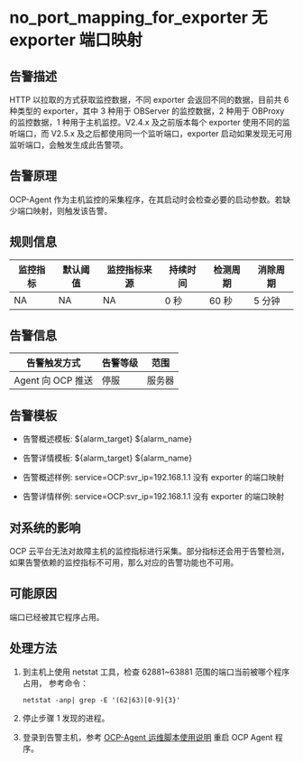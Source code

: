 no_port_mapping_for_exporter 无 exporter 端口映射 
=================================================================



**告警描述** 
-----------------------------

HTTP 以拉取的方式获取监控数据，不同 exporter 会返回不同的数据，目前共 6 种类型的 exporter，其中 3 种用于 OBServer 的监控数据，2 种用于 OBProxy 的监控数据，1 种用于主机监控。V2.4.x 及之前版本每个 exporter 使用不同的监听端口，而 V2.5.x 及之后都使用同一个监听端口，exporter 启动如果发现无可用监听端口，会触发生成此告警项。

告警原理 
-------------------------

OCP-Agent 作为主机监控的采集程序，在其启动时会检查必要的启动参数。若缺少端口映射，则触发该告警。

**规则信息** 
-----------------------------



| 监控指标 | 默认阈值 | 监控指标来源 | 持续时间 | 检测周期 | 消除周期 |
|------|------|--------|------|------|------|
| NA   | NA   | NA     | 0 秒  | 60 秒 | 5 分钟 |



**告警信息** 
-----------------------------



|     告警触发方式     | 告警等级 | 范围  |
|----------------|------|-----|
| Agent 向 OCP 推送 | 停服   | 服务器 |



**告警模板** 
-----------------------------

* 告警概述模板: ${alarm_target} ${alarm_name}

  

* 告警详情模板: ${alarm_target} ${alarm_name}

  

* 告警概述样例: service=OCP:svr_ip=192.168.1.1 没有 exporter 的端口映射

  

* 告警详情样例: service=OCP:svr_ip=192.168.1.1 没有 exporter 的端口映射

  




**对系统的影响** 
-------------------------------

OCP 云平台无法对故障主机的监控指标进行采集。部分指标还会用于告警检测，如果告警依赖的监控指标不可用，那么对应的告警功能也不可用。

**可能原因** 
-----------------------------

端口已经被其它程序占用。

**处理方法** 
-----------------------------

1. 到主机上使用 netstat 工具，检查 62881\~63881 范围的端口当前被哪个程序占用， 参考命令： 

   ```unknow
   netstat -anp| grep -E '(62|63)[0-9]{3}'
   ```

   

2. 停止步骤 1 发现的进程。

   

3. 登录到告警主机，参考 [OCP-Agent 运维脚本使用说明](4.alarm-appendix/4.use-ocp-agent-scripts.md) 重启 OCP Agent 程序。

   



